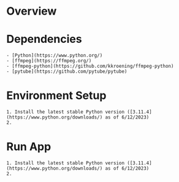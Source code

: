 # Overview

# Dependencies
    - [Python](https://www.python.org/)
    - [ffmpeg](https://ffmpeg.org/)
    - [ffmpeg-python](https://github.com/kkroening/ffmpeg-python)
    - [pytube](https://github.com/pytube/pytube)

# Environment Setup
    1. Install the latest stable Python version ([3.11.4](https://www.python.org/downloads/) as of 6/12/2023)
    2. 

# Run App
    1. Install the latest stable Python version ([3.11.4](https://www.python.org/downloads/) as of 6/12/2023)
    2. 